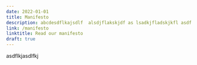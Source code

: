 ```yaml
---
date: 2022-01-01
title: Manifesto
description: abcdesdflkajsdlf  alsdjflakskjdf as lsadkjfladskjkfl asdf lkajsdflkjkafl 
link: /manifesto
linktitle: Read our manifesto
draft: true
---
```


asdflkjasdlfkj
